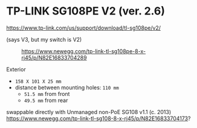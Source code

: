 # TP-LINK SG108PE V2 (ver. 2.6)

https://www.tp-link.com/us/support/download/tl-sg108pe/v2/



<dl>
<dt>
    (says V3, but my switch is V2)
</dt>
<dd>

https://www.newegg.com/tp-link-tl-sg108pe-8-x-rj45/p/N82E16833704289

</dd>
</dl>

Exterior

-	`158 X 101 X 25 mm`
-	distance between mounting holes: `110 mm`
	-	`51.5 mm` from front
	-	`49.5 mm` from rear



swappable directly with Unmanaged non-PoE SG108 v1.1 (c. 2013)
https://www.newegg.com/tp-link-tl-sg108-8-x-rj45/p/N82E16833704173?
